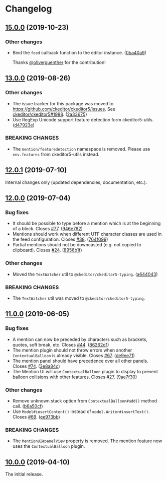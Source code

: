 Changelog
=========

## [15.0.0](https://github.com/ckeditor/ckeditor5-mention/compare/v13.0.0...v15.0.0) (2019-10-23)

### Other changes

* Bind the `feed` callback function to the editor instance. ([0ba40a9](https://github.com/ckeditor/ckeditor5-mention/commit/0ba40a9))

  Thanks [@oliverguenther](https://github.com/oliverguenther) for the contribution!


## [13.0.0](https://github.com/ckeditor/ckeditor5-mention/compare/v12.0.1...v13.0.0) (2019-08-26)

### Other changes

* The issue tracker for this package was moved to https://github.com/ckeditor/ckeditor5/issues. See [ckeditor/ckeditor5#1988](https://github.com/ckeditor/ckeditor5/issues/1988). ([2a33675](https://github.com/ckeditor/ckeditor5-mention/commit/2a33675))
* Use RegExp Unicode support feature detection form ckeditor5-utils. ([d47923e](https://github.com/ckeditor/ckeditor5-mention/commit/d47923e))

### BREAKING CHANGES

* The `mention/featuredetection` namespace is removed. Please use `env.features` from ckeditor5-utils instead.


## [12.0.1](https://github.com/ckeditor/ckeditor5-mention/compare/v12.0.0...v12.0.1) (2019-07-10)

Internal changes only (updated dependencies, documentation, etc.).


## [12.0.0](https://github.com/ckeditor/ckeditor5-mention/compare/v11.0.0...v12.0.0) (2019-07-04)

### Bug fixes

* It should be possible to type before a mention which is at the beginning of a block. Closes [#77](https://github.com/ckeditor/ckeditor5-mention/issues/77). ([946e762](https://github.com/ckeditor/ckeditor5-mention/commit/946e762))
* Mentions should work when different UTF character classes are used in the feed configuration. Closes [#38](https://github.com/ckeditor/ckeditor5-mention/issues/38). ([764f099](https://github.com/ckeditor/ckeditor5-mention/commit/764f099))
* Partial mentions should not be downcasted (e.g. not copied to clipboard). Closes [#24](https://github.com/ckeditor/ckeditor5-mention/issues/24). ([8956b1f](https://github.com/ckeditor/ckeditor5-mention/commit/8956b1f))

### Other changes

* Moved the `TextWatcher` util to `@ckeditor/ckeditor5-typing`. ([a644043](https://github.com/ckeditor/ckeditor5-mention/commit/a644043))

### BREAKING CHANGES

* The `TextWatcher` util was moved to `@ckeditor/ckeditor5-typing`.


## [11.0.0](https://github.com/ckeditor/ckeditor5-mention/compare/v10.0.0...v11.0.0) (2019-06-05)

### Bug fixes

* A mention can now be preceded by characters such as brackets, quotes, soft break, etc. Closes [#44](https://github.com/ckeditor/ckeditor5-mention/issues/44). ([86262d1](https://github.com/ckeditor/ckeditor5-mention/commit/86262d1))
* The mention plugin should not throw errors when another `ContextualBalloon` is already visible. Closes [#67](https://github.com/ckeditor/ckeditor5-mention/issues/67). ([de9ee71](https://github.com/ckeditor/ckeditor5-mention/commit/de9ee71))
* The mention panel should have precedence over all other panels. Closes [#74](https://github.com/ckeditor/ckeditor5-mention/issues/74). ([3e8a84c](https://github.com/ckeditor/ckeditor5-mention/commit/3e8a84c))
* The Mention UI will use `ContextualBalloon` plugin to display to prevent balloon collisions with other features. Closes [#27](https://github.com/ckeditor/ckeditor5-mention/issues/27). ([9ae7f30](https://github.com/ckeditor/ckeditor5-mention/commit/9ae7f30))

### Other changes

* Remove unknown stack option from `ContextualBalloon#add()` method call. ([b6a50cf](https://github.com/ckeditor/ckeditor5-mention/commit/b6a50cf))
* Use `Model#insertContent()` instead of `model.Writer#insertText()`. Closes [#69](https://github.com/ckeditor/ckeditor5-mention/issues/69). ([ee973bb](https://github.com/ckeditor/ckeditor5-mention/commit/ee973bb))

### BREAKING CHANGES

* The `MentionUI#panelView` property is removed. The mention feature now uses the `ContextualBalloon` plugin.


## [10.0.0](https://github.com/ckeditor/ckeditor5-mention/tree/v10.0.0) (2019-04-10)

The initial release.
